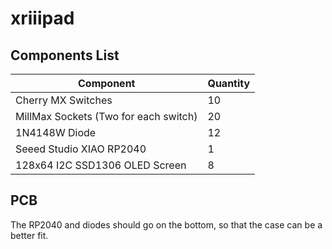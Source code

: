 # xriiipad

## Components List
| Component                             | Quantity |
|---------------------------------------|----------|
| Cherry MX Switches                    | 10       |
| MillMax Sockets (Two for each switch) | 20       |
| 1N4148W Diode                         | 12       |
| Seeed Studio XIAO RP2040              | 1        |
| 128x64 I2C SSD1306 OLED Screen        | 8        |

## PCB
The RP2040 and diodes should go on the bottom, so that the case can be a better fit.
